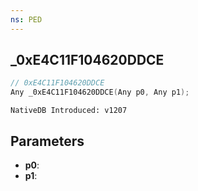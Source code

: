 ```yaml
---
ns: PED
---
```

## _0xE4C11F104620DDCE

```c
// 0xE4C11F104620DDCE
Any _0xE4C11F104620DDCE(Any p0, Any p1);
```

```
NativeDB Introduced: v1207
```

## Parameters
* **p0**:
* **p1**:
